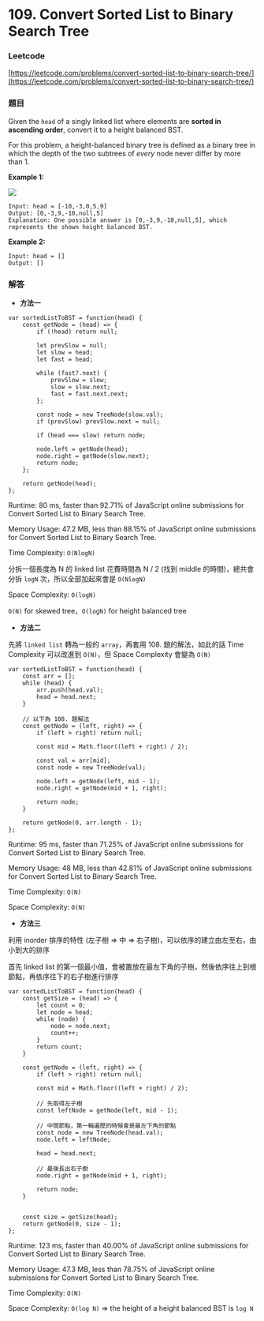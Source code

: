 # 109. Convert Sorted List to Binary Search Tree

### Leetcode

[https://leetcode.com/problems/convert-sorted-list-to-binary-search-tree/](https://leetcode.com/problems/convert-sorted-list-to-binary-search-tree/)

### 題目

Given the `head` of a singly linked list where elements are **sorted in ascending order**, convert it to a height balanced BST.

For this problem, a height-balanced binary tree is defined as a binary tree in which the depth of the two subtrees of _every_ node never differ by more than 1.

&#x20;

**Example 1:**

![](https://assets.leetcode.com/uploads/2020/08/17/linked.jpg)

```
Input: head = [-10,-3,0,5,9]
Output: [0,-3,9,-10,null,5]
Explanation: One possible answer is [0,-3,9,-10,null,5], which represents the shown height balanced BST.
```

**Example 2:**

```
Input: head = []
Output: []
```

### 解答 <a href="#ti-jie" id="ti-jie"></a>

* **方法一**

```
var sortedListToBST = function(head) {
    const getNode = (head) => {
        if (!head) return null;
        
        let prevSlow = null;
        let slow = head;
        let fast = head;
        
        while (fast?.next) {
            prevSlow = slow;
            slow = slow.next;
            fast = fast.next.next;
        };
        
        const node = new TreeNode(slow.val);
        if (prevSlow) prevSlow.next = null;
        
        if (head === slow) return node;
        
        node.left = getNode(head);
        node.right = getNode(slow.next);
        return node;
    };
    
    return getNode(head);
};
```

Runtime: 80 ms, faster than 92.71% of JavaScript online submissions for Convert Sorted List to Binary Search Tree.

Memory Usage: 47.2 MB, less than 88.15% of JavaScript online submissions for Convert Sorted List to Binary Search Tree.

Time Complexity: `O(NlogN)`

分拆一個長度為 N 的 linked list 花費時間為 N / 2 (找到 middle 的時間)，總共會分拆 `logN` 次，所以全部加起來會是 `O(NlogN)`

Space Complexity: `O(logN)`

`O(N)` for skewed tree，`O(logN)` for height balanced tree

* **方法二**

先將 `linked list` 轉為一般的 `array`，再套用 108. 題的解法，如此的話 Time Complexity 可以改進到 `O(N)`，但 Space Complexity 會變為 `O(N)`

```
var sortedListToBST = function(head) {
    const arr = [];
    while (head) {
        arr.push(head.val);    
        head = head.next;
    }
    
    // 以下為 108. 題解法
    const getNode = (left, right) => {
        if (left > right) return null;
        
        const mid = Math.floor((left + right) / 2);
        
        const val = arr[mid];
        const node = new TreeNode(val);
        
        node.left = getNode(left, mid - 1);
        node.right = getNode(mid + 1, right);
        
        return node;
    }
    
    return getNode(0, arr.length - 1);
};
```

Runtime: 95 ms, faster than 71.25% of JavaScript online submissions for Convert Sorted List to Binary Search Tree.

Memory Usage: 48 MB, less than 42.81% of JavaScript online submissions for Convert Sorted List to Binary Search Tree.

Time Complexity: `O(N)`

Space Complexity: `O(N)`

* **方法三**

利用 inorder 排序的特性 (左子樹 => 中 => 右子樹)，可以依序的建立由左至右，由小到大的排序

首先 linked list 的第一個最小值，會被置放在最左下角的子樹，然後依序往上到根節點，再依序往下的右子樹進行排序

```
var sortedListToBST = function(head) {
    const getSize = (head) => {
        let count = 0;
        let node = head;
        while (node) {
            node = node.next;
            count++;
        }
        return count;
    }
    
    const getNode = (left, right) => {
        if (left > right) return null;
        
        const mid = Math.floor((left + right) / 2);
        
        // 先取得左子樹
        const leftNode = getNode(left, mid - 1);
        
        // 中間節點，第一輪遍歷的時候會是最左下角的節點
        const node = new TreeNode(head.val);
        node.left = leftNode;
        
        head = head.next;
        
        // 最後長出右子樹
        node.right = getNode(mid + 1, right);
        
        return node;
    }
    
    
    const size = getSize(head);
    return getNode(0, size - 1);
};
```

Runtime: 123 ms, faster than 40.00% of JavaScript online submissions for Convert Sorted List to Binary Search Tree.

Memory Usage: 47.3 MB, less than 78.75% of JavaScript online submissions for Convert Sorted List to Binary Search Tree.

Time Complexity: `O(N)`

Space Complexity: `O(log N)` => the height of a height balanced BST is `log N`
